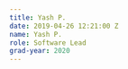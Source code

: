 ```yaml
---
title: Yash P.
date: 2019-04-26 12:21:00 Z
name: Yash P.
role: Software Lead
grad-year: 2020
---
```


